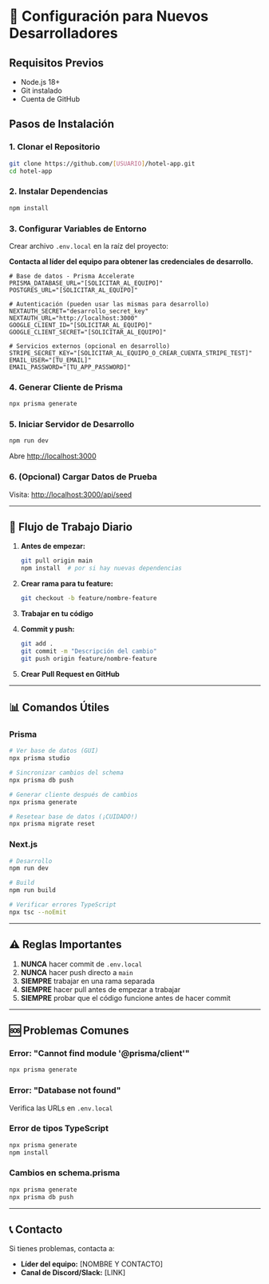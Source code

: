 # 🔧 Configuración para Nuevos Desarrolladores

## Requisitos Previos
- Node.js 18+
- Git instalado
- Cuenta de GitHub

## Pasos de Instalación

### 1. Clonar el Repositorio
```bash
git clone https://github.com/[USUARIO]/hotel-app.git
cd hotel-app
```

### 2. Instalar Dependencias
```bash
npm install
```

### 3. Configurar Variables de Entorno

Crear archivo `.env.local` en la raíz del proyecto:

**Contacta al líder del equipo para obtener las credenciales de desarrollo.**

```env
# Base de datos - Prisma Accelerate
PRISMA_DATABASE_URL="[SOLICITAR_AL_EQUIPO]"
POSTGRES_URL="[SOLICITAR_AL_EQUIPO]"

# Autenticación (pueden usar las mismas para desarrollo)
NEXTAUTH_SECRET="desarrollo_secret_key"
NEXTAUTH_URL="http://localhost:3000"
GOOGLE_CLIENT_ID="[SOLICITAR_AL_EQUIPO]"
GOOGLE_CLIENT_SECRET="[SOLICITAR_AL_EQUIPO]"

# Servicios externos (opcional en desarrollo)
STRIPE_SECRET_KEY="[SOLICITAR_AL_EQUIPO_O_CREAR_CUENTA_STRIPE_TEST]"
EMAIL_USER="[TU_EMAIL]"
EMAIL_PASSWORD="[TU_APP_PASSWORD]"
```

### 4. Generar Cliente de Prisma
```bash
npx prisma generate
```

### 5. Iniciar Servidor de Desarrollo
```bash
npm run dev
```

Abre [http://localhost:3000](http://localhost:3000)

### 6. (Opcional) Cargar Datos de Prueba
Visita: [http://localhost:3000/api/seed](http://localhost:3000/api/seed)

---

## 🔄 Flujo de Trabajo Diario

1. **Antes de empezar:**
   ```bash
   git pull origin main
   npm install  # por si hay nuevas dependencias
   ```

2. **Crear rama para tu feature:**
   ```bash
   git checkout -b feature/nombre-feature
   ```

3. **Trabajar en tu código**

4. **Commit y push:**
   ```bash
   git add .
   git commit -m "Descripción del cambio"
   git push origin feature/nombre-feature
   ```

5. **Crear Pull Request en GitHub**

---

## 📊 Comandos Útiles

### Prisma
```bash
# Ver base de datos (GUI)
npx prisma studio

# Sincronizar cambios del schema
npx prisma db push

# Generar cliente después de cambios
npx prisma generate

# Resetear base de datos (¡CUIDADO!)
npx prisma migrate reset
```

### Next.js
```bash
# Desarrollo
npm run dev

# Build
npm run build

# Verificar errores TypeScript
npx tsc --noEmit
```

---

## ⚠️ Reglas Importantes

1. **NUNCA** hacer commit de `.env.local`
2. **NUNCA** hacer push directo a `main`
3. **SIEMPRE** trabajar en una rama separada
4. **SIEMPRE** hacer pull antes de empezar a trabajar
5. **SIEMPRE** probar que el código funcione antes de hacer commit

---

## 🆘 Problemas Comunes

### Error: "Cannot find module '@prisma/client'"
```bash
npx prisma generate
```

### Error: "Database not found"
Verifica las URLs en `.env.local`

### Error de tipos TypeScript
```bash
npx prisma generate
npm install
```

### Cambios en schema.prisma
```bash
npx prisma generate
npx prisma db push
```

---

## 📞 Contacto

Si tienes problemas, contacta a:
- **Líder del equipo:** [NOMBRE Y CONTACTO]
- **Canal de Discord/Slack:** [LINK]
